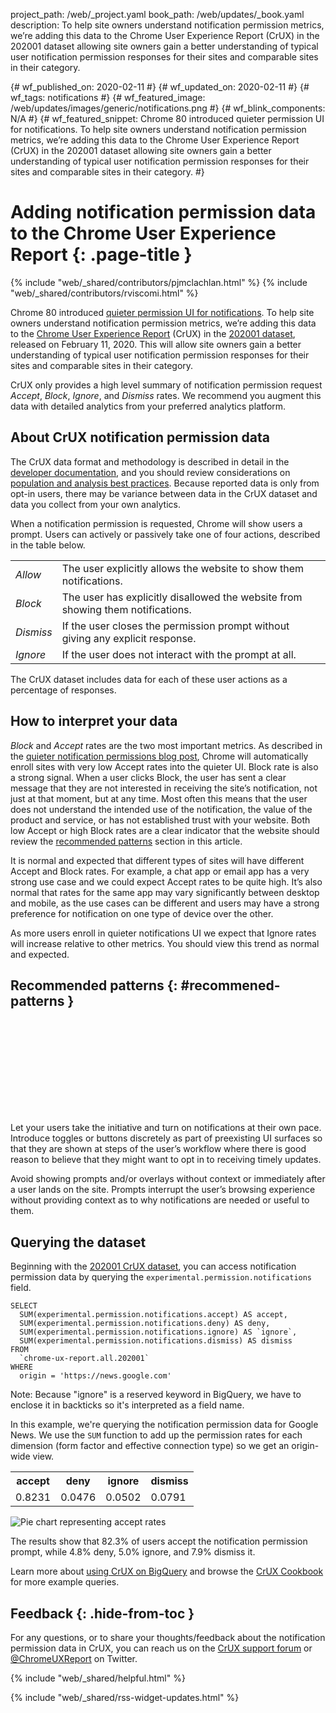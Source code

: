 project_path: /web/_project.yaml
book_path: /web/updates/_book.yaml
description: To help site owners understand notification permission metrics, we’re adding this data to the Chrome User Experience Report (CrUX) in the 202001 dataset allowing site owners gain a better understanding of typical user notification permission responses for their sites and comparable sites in their category.

{# wf_published_on: 2020-02-11 #}
{# wf_updated_on: 2020-02-11 #}
{# wf_tags: notifications #}
{# wf_featured_image: /web/updates/images/generic/notifications.png #}
{# wf_blink_components: N/A #}
{# wf_featured_snippet: Chrome 80 introduced quieter permission UI for notifications. To help site owners understand notification permission metrics, we’re adding this data to the Chrome User Experience Report (CrUX) in the 202001 dataset allowing site owners gain a better understanding of typical user notification permission responses for their sites and comparable sites in their category. #}

# Adding notification permission data to the Chrome User Experience Report {: .page-title }

{% include "web/_shared/contributors/pjmclachlan.html" %}
{% include "web/_shared/contributors/rviscomi.html" %}

Chrome 80 introduced [quieter permission UI for notifications][quieter-not-post].
To help site owners understand notification permission metrics, we’re adding this
data to the [Chrome User Experience Report](/web/tools/chrome-user-experience-report/)
(CrUX) in the [202001 dataset][202001-crux-dataset], released on February 11,
2020. This will allow site owners gain a better understanding of typical user
notification permission responses for their sites and comparable sites in
their category.

CrUX only provides a high level summary of notification permission request
*Accept*, *Block*, *Ignore*, and *Dismiss* rates.  We recommend you augment
this data with detailed analytics from your preferred analytics platform.

## About CrUX notification permission data

The CrUX data format and methodology is described in detail in the
[developer documentation](/web/tools/chrome-user-experience-report#data-format),
and you should review considerations on
[population and analysis best practices](/web/tools/chrome-user-experience-report#population-differences).
Because reported data is only from opt-in users, there may be variance between
data in the CrUX dataset and data you collect from your own analytics.

When a notification permission is requested, Chrome will show users a prompt.
Users can actively or passively take one of four actions, described in the
table below.

<table>
  <tbody>
    <tr>
      <td><i>Allow</i></td>
      <td>The user explicitly allows the website to show them notifications.</td>
    </tr>
    <tr>
      <td><i>Block</i></td>
      <td>
        The user has explicitly disallowed the website from showing them
        notifications.
      </td>
    </tr>
    <tr>
      <td><i>Dismiss</i></td>
      <td>
        If the user closes the permission prompt without giving any explicit
        response.
      </td>
    </tr>
    <tr>
      <td><i>Ignore</i></td>
      <td>
        If the user does not interact with the prompt at all.
      </td>
    </tr>
  </tbody>
</table>

The CrUX dataset includes data for each of these user actions as a percentage
of responses.

## How to interpret your data

*Block* and *Accept* rates are the two most important metrics. As described in
the [quieter notification permissions blog post][quieter-not-post],
Chrome will automatically enroll sites with very low Accept rates into the
quieter UI. Block rate is also a strong signal. When a user clicks
Block, the user has sent a clear message that they are not interested in
receiving the site’s notification, not just at that moment, but at any time.
Most often this means that the user does not understand the intended use of
the notification, the value of the product and service, or has not
established trust with your website. Both low Accept or high Block rates
are a clear indicator that the website should review the
[recommended patterns](#recommended-patterns)  section in this article.

It is normal and expected that different types of sites will have different
Accept and Block rates. For example, a chat app or email app has a very strong
use case and we could expect Accept rates to be quite high. It’s also normal
that rates for the same app may vary significantly between desktop and mobile,
as the use cases can be different and users may have a strong preference for
notification on one type of device over the other.

As more users enroll in quieter notifications UI we expect that Ignore
rates will increase relative to other metrics. You should view this trend
as normal and expected.

## Recommended patterns {: #recommened-patterns }

<div class="video-wrapper">
  <iframe class="devsite-embedded-youtube-video" data-video-id="riKmez3sHaM"
          data-autohide="1" data-showinfo="0" frameborder="0" allowfullscreen>
  </iframe>
</div>

Let your users take the initiative and turn on notifications at their own
pace. Introduce toggles or buttons discretely as part of preexisting UI
surfaces so that they are shown at steps of the user’s workflow where there
is good reason to believe that they might want to opt in to receiving timely 
updates.

Avoid showing prompts and/or overlays without context or immediately after a
user lands on the site. Prompts interrupt the user’s browsing experience
without providing context as to why notifications are needed or useful to
them.

<div class="clearfix"></div>

## Querying the dataset

Beginning with the [202001 CrUX dataset][202001-crux-dataset], you can access
notification permission data by querying the
`experimental.permission.notifications` field.

```
SELECT
  SUM(experimental.permission.notifications.accept) AS accept,
  SUM(experimental.permission.notifications.deny) AS deny,
  SUM(experimental.permission.notifications.ignore) AS `ignore`,
  SUM(experimental.permission.notifications.dismiss) AS dismiss
FROM
  `chrome-ux-report.all.202001`
WHERE
  origin = 'https://news.google.com'
```

Note: Because "ignore" is a reserved keyword in BigQuery, we have to enclose it
in backticks so it's interpreted as a field name.

In this example, we're querying the notification permission data for Google
News. We use the `SUM` function to add up the permission rates for each
dimension (form factor and effective connection type) so we get an
origin-wide view.

<table>
  <tbody>
    <tr>
      <th>accept</th>
      <th>deny</th>
      <th>ignore</th>
      <th>dismiss</th>
    </tr>
    <tr>
      <td>0.8231</td>
      <td>0.0476</td>
      <td>0.0502</td>
      <td>0.0791</td>
    </tr>
  </tbody>
</table>

<img src="/web/updates/images/2020/02/crux-gnews.png"
     alt="Pie chart representing accept rates"
     class="attempt-right">

The results show that 82.3% of users accept the notification permission
prompt, while 4.8% deny, 5.0% ignore, and 7.9% dismiss it.

<div class="clearfix"></div>

Learn more about [using CrUX on BigQuery][crux-on-bq] and browse the
[CrUX Cookbook][crux-cookbook] for more example queries.

## Feedback {: .hide-from-toc }

For any questions, or to share your thoughts/feedback about the notification
permission data in CrUX, you can reach us on the
[CrUX support forum][crux-support] or [@ChromeUXReport][crux-twitter] on
Twitter.

{% include "web/_shared/helpful.html" %}

{% include "web/_shared/rss-widget-updates.html" %}

[quieter-not-post]: https://blog.chromium.org/2020/01/introducing-quieter-permission-ui-for.html
[202001-crux-dataset]: https://console.cloud.google.com/bigquery?p=chrome-ux-report&d=all&t=202001&page=table
[crux-on-bq]: https://web.dev/chrome-ux-report-bigquery/
[crux-cookbook]: https://github.com/GoogleChrome/CrUX/tree/master/sql
[crux-support]: https://groups.google.com/a/chromium.org/forum/#!topic/chrome-ux-report/
[crux-twitter]: https://twitter.com/ChromeUXReport
